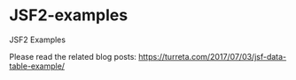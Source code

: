 # JSF2-examples
JSF2 Examples

Please read the related blog posts: https://turreta.com/2017/07/03/jsf-data-table-example/
